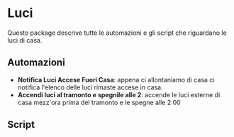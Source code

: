 # Luci
Questo package descrive tutte le automazioni e gli script che riguardano le luci di casa.

## Automazioni
- **Notifica Luci Accese Fuori Casa**: appena ci allontaniamo di casa ci notifica l'elenco delle luci rimaste accese in casa.
- **Accendi luci al tramonto e spegnile alle 2**: accende le luci esterne di casa mezz'ora prima del tramonto e le spegne alle 2:00

## Script
